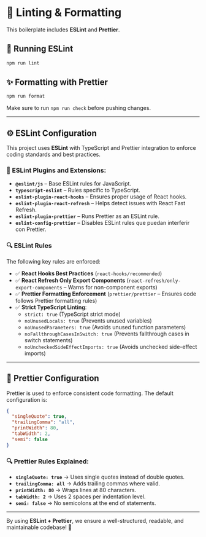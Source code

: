 # 🔧 Linting & Formatting

This boilerplate includes **ESLint** and **Prettier**.

## 🚀 Running ESLint
```sh
npm run lint
```

## ✨ Formatting with Prettier
```sh
npm run format
```

Make sure to run `npm run check` before pushing changes.

---

## ⚙️ ESLint Configuration

This project uses **ESLint** with TypeScript and Prettier integration to enforce coding standards and best practices.

### **📌 ESLint Plugins and Extensions:**
- **`@eslint/js`** – Base ESLint rules for JavaScript.
- **`typescript-eslint`** – Rules specific to TypeScript.
- **`eslint-plugin-react-hooks`** – Ensures proper usage of React hooks.
- **`eslint-plugin-react-refresh`** – Helps detect issues with React Fast Refresh.
- **`eslint-plugin-prettier`** – Runs Prettier as an ESLint rule.
- **`eslint-config-prettier`** – Disables ESLint rules que puedan interferir con Prettier.

### **🔍 ESLint Rules**
The following key rules are enforced:
- ✅ **React Hooks Best Practices** (`react-hooks/recommended`)
- ✅ **React Refresh Only Export Components** (`react-refresh/only-export-components` – Warns for non-component exports)
- ✅ **Prettier Formatting Enforcement** (`prettier/prettier` – Ensures code follows Prettier formatting rules)
- ✅ **Strict TypeScript Linting**:
  - `strict: true` (TypeScript strict mode)
  - `noUnusedLocals: true` (Prevents unused variables)
  - `noUnusedParameters: true` (Avoids unused function parameters)
  - `noFallthroughCasesInSwitch: true` (Prevents fallthrough cases in switch statements)
  - `noUncheckedSideEffectImports: true` (Avoids unchecked side-effect imports)

---

## 🎨 Prettier Configuration

Prettier is used to enforce consistent code formatting. The default configuration is:
```json
{
  "singleQuote": true,
  "trailingComma": "all",
  "printWidth": 80,
  "tabWidth": 2,
  "semi": false
}
```
### **🔍 Prettier Rules Explained:**
- **`singleQuote: true`** → Uses single quotes instead of double quotes.
- **`trailingComma: all`** → Adds trailing commas where valid.
- **`printWidth: 80`** → Wraps lines at 80 characters.
- **`tabWidth: 2`** → Uses 2 spaces per indentation level.
- **`semi: false`** → No semicolons at the end of statements.

---

By using **ESLint + Prettier**, we ensure a well-structured, readable, and maintainable codebase! 🚀

